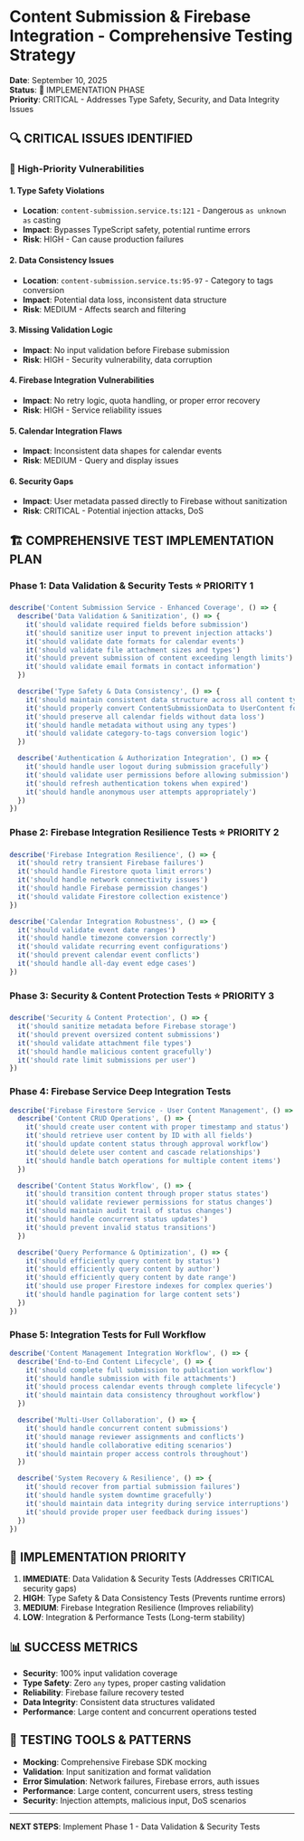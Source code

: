 # Content Submission & Firebase Integration - Comprehensive Testing Strategy

**Date**: September 10, 2025  
**Status**: 🚀 IMPLEMENTATION PHASE  
**Priority**: CRITICAL - Addresses Type Safety, Security, and Data Integrity Issues

## 🔍 CRITICAL ISSUES IDENTIFIED

### 🚨 High-Priority Vulnerabilities

#### 1. Type Safety Violations
- **Location**: `content-submission.service.ts:121` - Dangerous `as unknown as` casting
- **Impact**: Bypasses TypeScript safety, potential runtime errors
- **Risk**: HIGH - Can cause production failures

#### 2. Data Consistency Issues  
- **Location**: `content-submission.service.ts:95-97` - Category to tags conversion
- **Impact**: Potential data loss, inconsistent data structure
- **Risk**: MEDIUM - Affects search and filtering

#### 3. Missing Validation Logic
- **Impact**: No input validation before Firebase submission
- **Risk**: HIGH - Security vulnerability, data corruption

#### 4. Firebase Integration Vulnerabilities
- **Impact**: No retry logic, quota handling, or proper error recovery
- **Risk**: HIGH - Service reliability issues

#### 5. Calendar Integration Flaws
- **Impact**: Inconsistent data shapes for calendar events
- **Risk**: MEDIUM - Query and display issues

#### 6. Security Gaps
- **Impact**: User metadata passed directly to Firebase without sanitization
- **Risk**: CRITICAL - Potential injection attacks, DoS

## 🏗️ COMPREHENSIVE TEST IMPLEMENTATION PLAN

### Phase 1: Data Validation & Security Tests ⭐ PRIORITY 1

```typescript
describe('Content Submission Service - Enhanced Coverage', () => {
  describe('Data Validation & Sanitization', () => {
    it('should validate required fields before submission')
    it('should sanitize user input to prevent injection attacks')
    it('should validate date formats for calendar events')
    it('should validate file attachment sizes and types')
    it('should prevent submission of content exceeding length limits')
    it('should validate email formats in contact information')
  })

  describe('Type Safety & Data Consistency', () => {
    it('should maintain consistent data structure across all content types')
    it('should properly convert ContentSubmissionData to UserContent format')
    it('should preserve all calendar fields without data loss')
    it('should handle metadata without using any types')
    it('should validate category-to-tags conversion logic')
  })

  describe('Authentication & Authorization Integration', () => {
    it('should handle user logout during submission gracefully')
    it('should validate user permissions before allowing submission')
    it('should refresh authentication tokens when expired')
    it('should handle anonymous user attempts appropriately')
  })
})
```

### Phase 2: Firebase Integration Resilience Tests ⭐ PRIORITY 2

```typescript
describe('Firebase Integration Resilience', () => {
  it('should retry transient Firebase failures')
  it('should handle Firestore quota limit errors')
  it('should handle network connectivity issues')
  it('should handle Firebase permission changes')
  it('should validate Firestore collection existence')
})

describe('Calendar Integration Robustness', () => {
  it('should validate event date ranges')
  it('should handle timezone conversion correctly')
  it('should validate recurring event configurations')
  it('should prevent calendar event conflicts')
  it('should handle all-day event edge cases')
})
```

### Phase 3: Security & Content Protection Tests ⭐ PRIORITY 3

```typescript
describe('Security & Content Protection', () => {
  it('should sanitize metadata before Firebase storage')
  it('should prevent oversized content submissions')
  it('should validate attachment file types')
  it('should handle malicious content gracefully')
  it('should rate limit submissions per user')
})
```

### Phase 4: Firebase Service Deep Integration Tests

```typescript
describe('Firebase Firestore Service - User Content Management', () => {
  describe('Content CRUD Operations', () => {
    it('should create user content with proper timestamp and status')
    it('should retrieve user content by ID with all fields')
    it('should update content status through approval workflow')
    it('should delete user content and cascade relationships')
    it('should handle batch operations for multiple content items')
  })

  describe('Content Status Workflow', () => {
    it('should transition content through proper status states')
    it('should validate reviewer permissions for status changes')
    it('should maintain audit trail of status changes')
    it('should handle concurrent status updates')
    it('should prevent invalid status transitions')
  })

  describe('Query Performance & Optimization', () => {
    it('should efficiently query content by status')
    it('should efficiently query content by author')
    it('should efficiently query content by date range')
    it('should use proper Firestore indexes for complex queries')
    it('should handle pagination for large content sets')
  })
})
```

### Phase 5: Integration Tests for Full Workflow

```typescript
describe('Content Management Integration Workflow', () => {
  describe('End-to-End Content Lifecycle', () => {
    it('should complete full submission to publication workflow')
    it('should handle submission with file attachments')
    it('should process calendar events through complete lifecycle')
    it('should maintain data consistency throughout workflow')
  })

  describe('Multi-User Collaboration', () => {
    it('should handle concurrent content submissions')
    it('should manage reviewer assignments and conflicts')
    it('should handle collaborative editing scenarios')
    it('should maintain proper access controls throughout')
  })

  describe('System Recovery & Resilience', () => {
    it('should recover from partial submission failures')
    it('should handle system downtime gracefully')
    it('should maintain data integrity during service interruptions')
    it('should provide proper user feedback during issues')
  })
})
```

## 🎯 IMPLEMENTATION PRIORITY

1. **IMMEDIATE**: Data Validation & Security Tests (Addresses CRITICAL security gaps)
2. **HIGH**: Type Safety & Data Consistency Tests (Prevents runtime errors)
3. **MEDIUM**: Firebase Integration Resilience (Improves reliability)
4. **LOW**: Integration & Performance Tests (Long-term stability)

## 📊 SUCCESS METRICS

- **Security**: 100% input validation coverage
- **Type Safety**: Zero `any` types, proper casting validation
- **Reliability**: Firebase failure recovery tested
- **Data Integrity**: Consistent data structures validated
- **Performance**: Large content and concurrent operations tested

## 🔧 TESTING TOOLS & PATTERNS

- **Mocking**: Comprehensive Firebase SDK mocking
- **Validation**: Input sanitization and format validation
- **Error Simulation**: Network failures, Firebase errors, auth issues
- **Performance**: Large content, concurrent users, stress testing
- **Security**: Injection attempts, malicious input, DoS scenarios

---

**NEXT STEPS**: Implement Phase 1 - Data Validation & Security Tests
